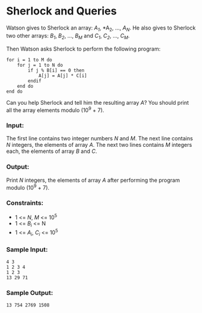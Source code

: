 Sherlock and Queries
====================

Watson gives to Sherlock an array: *A<sub>1</sub>*, *A<sub>2</sub>, ..., *A<sub>N</sub>*. He also gives to Sherlock two other arrays: *B<sub>1</sub>*, *B<sub>2</sub>*, ..., *B<sub>M</sub>* and *C<sub>1</sub>*, *C<sub>2</sub>*, ..., *C<sub>M</sub>*. 

Then Watson asks Sherlock to perform the following program:

    for i = 1 to M do
        for j = 1 to N do
            if j % B[i] == 0 then
                A[j] = A[j] * C[i]
            endif
        end do
    end do

Can you help Sherlock and tell him the resulting array *A*? You should print all the array elements modulo (10<sup>9</sup> + 7).

### Input:

The first line contains two integer numbers *N* and *M*. The next line contains *N* integers, the elements of array *A*. The next two lines contains *M* integers each, the elements of array *B* and *C*.

### Output:

Print *N* integers, the elements of array *A* after performing the program modulo (10<sup>9</sup> + 7).

### Constraints:

* 1 <= *N*, *M* <= 10<sup>5</sup>
* 1 <= *B<sub>i</sub>* <= N
* 1 <= *A<sub>i</sub>*, *C<sub>i</sub>* <= 10<sup>5</sup>

### Sample Input:

    4 3
    1 2 3 4
    1 2 3
    13 29 71

### Sample Output:

    13 754 2769 1508